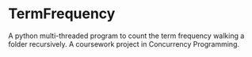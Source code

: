 # TermFrequency
A python multi-threaded program to count the term frequency walking a folder recursively. A coursework project in Concurrency Programming.
